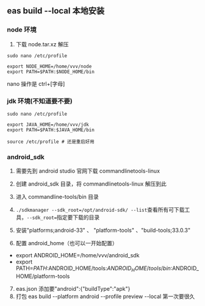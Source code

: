 ## eas build --local 本地安装

### node 环境

1. 下载 node.tar.xz
   解压

```shell
sudo nano /etc/profile

export NODE_HOME=/home/vvv/node
export PATH=$PATH:$NODE_HOME/bin

```

nano 操作是 ctrl+[字母]

### jdk 环境(不知道要不要)

```shell
sudo nano /etc/profile

export JAVA_HOME=/home/vvv/jdk
export PATH=$PATH:$JAVA_HOME/bin

```

```shell
source /etc/profile # 还是重启好用
```

### android_sdk

1. 需要先到 android studio 官网下载 commandlinetools-linux
2. 创建 android_sdk 目录，将 commandlinetools-linux 解压到此
3. 进入 commandline-tools/bin 目录
4. `./sdkmanager --sdk_root=/opt/android-sdk/ --list`查看所有可下载工具，`--sdk_root=`指定要下载的目录

5. 安装"platforms;android-33" 、 "platform-tools" 、"build-tools;33.0.3"

6. 配置 android_home（也可以一开始配置）

- export ANDROID_HOME=/home/vvv/android_sdk
- export PATH=$PATH:$ANDROID_HOME/tools:$ANDROID_HOME/tools/bin:$ANDROID_HOME/platform-tools

7. eas.json
   添加要"android":{"buildType":"apk"}
8. 打包 eas build --platform android --profile preview --local 第一次要很久
